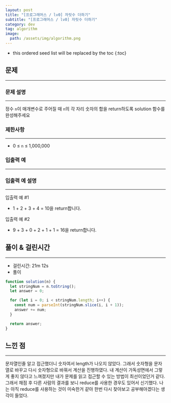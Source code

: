```yaml
---
layout: post
title: "[프로그래머스 / lv0] 자릿수 더하기"
subtitle: "[프로그래머스 / lv0] 자릿수 더하기"
category: dev
tag: algorithm
image:
  path: /assets/img/algorithm.png
---
```


<!-- prettier-ignore -->
* this ordered seed list will be replaced by the toc
{:toc}

## 문제

---

### **문제 설명**

---

정수 `n`이 매개변수로 주어질 때 `n`의 각 자리 숫자의 합을 return하도록 solution 함수를 완성해주세요

### 제한사항

---

- 0 ≤ `n` ≤ 1,000,000

### 입출력 예

---

### 입출력 예 설명

---

입출력 예 #1

- 1 + 2 + 3 + 4 = 10을 return합니다.

입출력 예 #2

- 9 + 3 + 0 + 2 + 1 + 1 = 16을 return합니다.

## 풀이 & 걸린시간

---

- 걸린시간: 21m 12s
- 풀이

```jsx
function solution(n) {
  let stringNum = n.toString();
  let answer = 0;

  for (let i = 0; i < stringNum.length; i++) {
    const num = parseInt(stringNum.slice(i, i + 1));
    answer += num;
  }

  return answer;
}
```

## 느낀 점

---

문자열인줄 알고 접근했더니 숫자여서 length가 나오지 않았다. 그래서 숫자형을 문자열로 바꾸고 다시 숫자형으로 바꿔서 계산을 진행하였다. 내 계산이 가독성면에서 그렇게 좋지 않다고 느껴졌지만 내가 문제를 읽고 접근할 수 있는 방법이 최선이었던거 같다. 그래서 채점 후 다른 사람의 결과를 보니 reduce를 사용한 경우도 있어서 신기했다. 나는 아직 reduce를 사용하는 것이 미숙한거 같아 한번 다시 찾아보고 공부해야겠다는 생각이 들었다.
